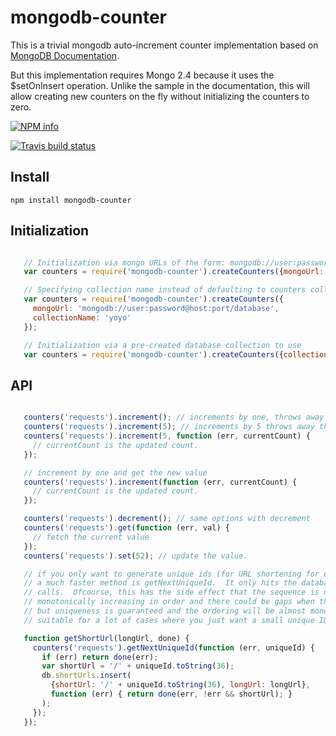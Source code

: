 # mongodb-counter

This is a trivial mongodb auto-increment counter implementation based on [MongoDB Documentation](http://docs.mongodb.org/manual/tutorial/create-an-auto-incrementing-field/).

But this implementation requires Mongo 2.4 because it uses the $setOnInsert operation.  Unlike the sample in the documentation, this will allow creating new counters on the fly without initializing the counters to zero.

[![NPM info](https://nodei.co/npm/mongodb-counter.png?downloads=true)](https://npmjs.org/package/mongodb-counter)

[![Travis build status](https://api.travis-ci.org/Like-Falling-Leaves/mongodb-counter.png?branch=master)](
https://travis-ci.org/Like-Falling-Leaves/mongodb-counter)

## Install

    npm install mongodb-counter

## Initialization

```javascript

   // Initialization via mongo URLs of the form: mongodb://user:password@host:port/database
   var counters = require('mongodb-counter').createCounters({mongoUrl: 'mongodb://user:password@host:port/database'});

   // Specifying collection name instead of defaulting to counters collection
   var counters = require('mongodb-counter').createCounters({
     mongoUrl: 'mongodb://user:password@host:port/database',
     collectionName: 'yoyo'
   });

   // Initialization via a pre-created database collection to use
   var counters = require('mongodb-counter').createCounters({collection: db.counters});

```

## API

```javascript

   counters('requests').increment(); // increments by one, throws away the result
   counters('requests').increment(5); // increments by 5 throws away the result
   counters('requests').increment(5, function (err, currentCount) {
     // currentCount is the updated count.
   });

   // increment by one and get the new value
   counters('requests').increment(function (err, currentCount) {
     // currentCount is the updated count.
   });

   counters('requests').decrement(); // same options with decrement
   counters('requests').get(function (err, val) {
     // fetch the current value
   });
   counters('requests').set(52); // update the value.

   // if you only want to generate unique ids (for URL shortening for example),
   // a much faster method is getNextUniqueId.  It only hits the database every 100
   // calls.  Ofcourse, this has the side effect that the sequence is not strictly
   // monotonically increasing in order and there could be gaps when there are crashes
   // but uniqueness is guaranteed and the ordering will be almost monotonic.  This is
   // suitable for a lot of cases where you just want a small unique ID.

   function getShortUrl(longUrl, done) {
     counters('requests').getNextUniqueId(function (err, uniqueId) {
       if (err) return done(err);
       var shortUrl = '/' + uniqueId.toString(36);
       db.shortUrls.insert(
         {shortUrl: '/' + uniqueId.toString(36), longUrl: longUrl},
         function (err) { return done(err, !err && shortUrl); }
       );
     });
   });
```

